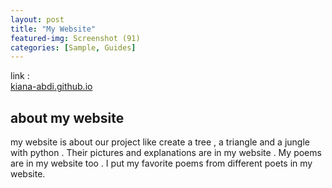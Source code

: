 ```yaml
---
layout: post
title: "My Website"
featured-img: Screenshot (91)
categories: [Sample, Guides]
---
```


link :  
<a href="url">kiana-abdi.github.io</a>

## about my website

my website is about our project like create a tree , a triangle and a jungle with python . Their pictures and explanations are in my website . My poems are in my website too . I put my favorite poems from different poets in my website.